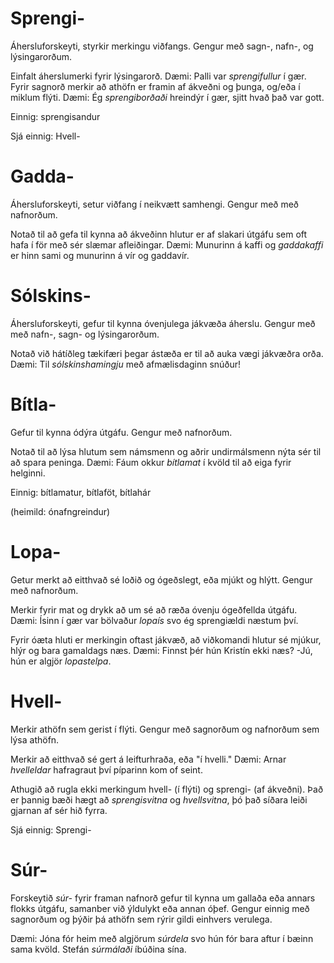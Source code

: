 # Sprengi-

Áhersluforskeyti, styrkir merkingu viðfangs. Gengur með sagn-, nafn-, og lýsingarorðum.

Einfalt áherslumerki fyrir lýsingarorð. Dæmi: Palli var *sprengifullur* í gær.
Fyrir sagnorð merkir að athöfn er framin af ákveðni og þunga, og/eða í miklum flýti. Dæmi: Ég *sprengiborðaði* hreindýr í gær, sjitt hvað það var gott.

Einnig: sprengisandur

Sjá einnig: Hvell-

# Gadda-

Áhersluforskeyti, setur viðfang í neikvætt samhengi. Gengur með með nafnorðum.

Notað til að gefa til kynna að ákveðinn hlutur er af slakari útgáfu sem oft hafa í för með sér slæmar afleiðingar. Dæmi: Munurinn á kaffi og *gaddakaffi* er hinn sami og munurinn á vír og gaddavír.

# Sólskins-

Áhersluforskeyti, gefur til kynna óvenjulega jákvæða áherslu. Gengur með með nafn-, sagn- og lýsingarorðum.

Notað við hátíðleg tækifæri þegar ástæða er til að auka vægi jákvæðra orða. Dæmi: Til *sólskinshamingju* með afmælisdaginn snúður!

# Bítla-

Gefur til kynna ódýra útgáfu. Gengur með nafnorðum.

Notað til að lýsa hlutum sem námsmenn og aðrir undirmálsmenn nýta sér til að spara peninga. Dæmi: Fáum okkur *bítlamat* í kvöld til að eiga fyrir helginni.

Einnig: bítlamatur, bítlaföt, bítlahár

(heimild: ónafngreindur)

# Lopa-

Getur merkt að eitthvað sé loðið og ógeðslegt, eða mjúkt og hlýtt. Gengur með nafnorðum.

Merkir fyrir mat og drykk að um sé að ræða óvenju ógeðfellda útgáfu. Dæmi: Ísinn í gær var bölvaður *lopaís* svo ég sprengiældi næstum því.

Fyrir óæta hluti er merkingin oftast jákvæð, að viðkomandi hlutur sé mjúkur, hlýr og bara gamaldags næs. Dæmi: Finnst þér hún Kristín ekki næs? -Jú, hún er algjör *lopastelpa*.

# Hvell-

Merkir athöfn sem gerist í flýti. Gengur með sagnorðum og nafnorðum sem lýsa athöfn.

Merkir að eitthvað sé gert á leifturhraða, eða "í hvelli." Dæmi: Arnar *hvelleldar* hafragraut því píparinn kom of seint.

Athugið að rugla ekki merkingum hvell- (í flýti) og sprengi- (af ákveðni). Það er þannig bæði hægt að *sprengisvitna* og *hvellsvitna*, þó það síðara leiði gjarnan af sér hið fyrra.

Sjá einnig: Sprengi-

# Súr-

Forskeytið *súr-* fyrir framan nafnorð gefur til kynna um gallaða eða annars flokks útgáfu, samanber við ýldulykt eða annan óþef. Gengur einnig með sagnorðum og þýðir þá athöfn sem rýrir gildi einhvers verulega.

Dæmi: Jóna fór heim með algjörum *súrdela* svo hún fór bara aftur í bæinn sama kvöld. Stefán *súrmálaði* íbúðina sína.
